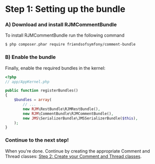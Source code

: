 Step 1: Setting up the bundle
=============================
### A) Download and install RJMCommentBundle

To install RJMCommentBundle run the following command

``` bash
$ php composer.phar require friendsofsymfony/comment-bundle
```

### B) Enable the bundle

Finally, enable the required bundles in the kernel:

``` php
<?php
// app/AppKernel.php

public function registerBundles()
{
    $bundles = array(
        // ...
        new RJM\RestBundle\RJMRestBundle(),
        new RJM\CommentBundle\RJMCommentBundle(),
        new JMS\SerializerBundle\JMSSerializerBundle($this),
    );
}
```

### Continue to the next step!
When you're done. Continue by creating the appropriate Comment and Thread classes:
[Step 2: Create your Comment and Thread classes](2-create_your_comment_and_thread_classes.md).
